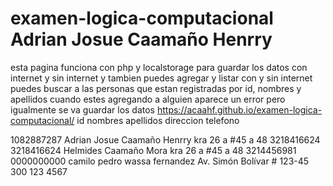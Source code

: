 # examen-logica-computacional Adrian Josue Caamaño Henrry
esta pagina funciona con php y localstorage para guardar los datos con internet y sin internet y tambien puedes agregar y listar con y sin internet puedes buscar a las personas que estan registradas por id, nombres y apellidos cuando estes agregando a alguien aparece un error pero igualmente se va guardar los datos  https://acaahf.github.io/examen-logica-computacional/
id            nombres       apellidos        direccion            telefono

1082887287	Adrian Josue	Caamaño Henrry	 kra 26 a #45 a 48	   3218416624
3218416624	Helmides      Caamaño Mora	   kra 26 a #45 a 48	   3214456981
0000000000  camilo pedro  wassa fernandez  Av. Simón Bolívar # 123-45   300 123 4567 

